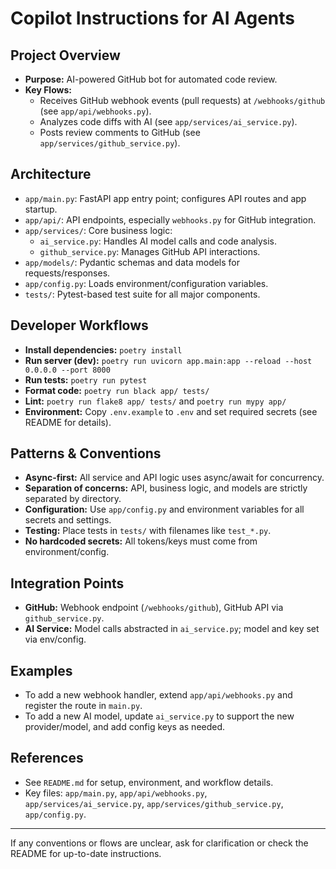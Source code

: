 # Copilot Instructions for AI Agents

## Project Overview
- **Purpose:** AI-powered GitHub bot for automated code review.
- **Key Flows:**
  - Receives GitHub webhook events (pull requests) at `/webhooks/github` (see `app/api/webhooks.py`).
  - Analyzes code diffs with AI (see `app/services/ai_service.py`).
  - Posts review comments to GitHub (see `app/services/github_service.py`).

## Architecture
- `app/main.py`: FastAPI app entry point; configures API routes and app startup.
- `app/api/`: API endpoints, especially `webhooks.py` for GitHub integration.
- `app/services/`: Core business logic:
    - `ai_service.py`: Handles AI model calls and code analysis.
    - `github_service.py`: Manages GitHub API interactions.
- `app/models/`: Pydantic schemas and data models for requests/responses.
- `app/config.py`: Loads environment/configuration variables.
- `tests/`: Pytest-based test suite for all major components.

## Developer Workflows
- **Install dependencies:** `poetry install`
- **Run server (dev):** `poetry run uvicorn app.main:app --reload --host 0.0.0.0 --port 8000`
- **Run tests:** `poetry run pytest`
- **Format code:** `poetry run black app/ tests/`
- **Lint:** `poetry run flake8 app/ tests/` and `poetry run mypy app/`
- **Environment:** Copy `.env.example` to `.env` and set required secrets (see README for details).

## Patterns & Conventions
- **Async-first:** All service and API logic uses async/await for concurrency.
- **Separation of concerns:** API, business logic, and models are strictly separated by directory.
- **Configuration:** Use `app/config.py` and environment variables for all secrets and settings.
- **Testing:** Place tests in `tests/` with filenames like `test_*.py`.
- **No hardcoded secrets:** All tokens/keys must come from environment/config.

## Integration Points
- **GitHub:** Webhook endpoint (`/webhooks/github`), GitHub API via `github_service.py`.
- **AI Service:** Model calls abstracted in `ai_service.py`; model and key set via env/config.

## Examples
- To add a new webhook handler, extend `app/api/webhooks.py` and register the route in `main.py`.
- To add a new AI model, update `ai_service.py` to support the new provider/model, and add config keys as needed.

## References
- See `README.md` for setup, environment, and workflow details.
- Key files: `app/main.py`, `app/api/webhooks.py`, `app/services/ai_service.py`, `app/services/github_service.py`, `app/config.py`.

---

If any conventions or flows are unclear, ask for clarification or check the README for up-to-date instructions.
